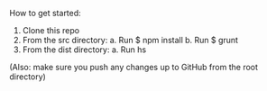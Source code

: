 How to get started:
1. Clone this repo
2. From the src directory:
  a. Run $ npm install
  b. Run $ grunt
3. From the dist directory:
  a. Run hs

(Also: make sure you push any changes up to GitHub from the root directory)
